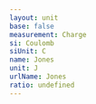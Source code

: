 ```yaml
---
layout: unit
base: false
measurement: Charge
si: Coulomb
siUnit: C
name: Jones
unit: J
urlName: Jones
ratio: undefined
---
```

